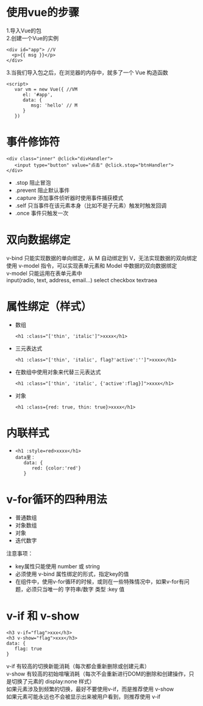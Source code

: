# 使用vue的步骤
1.导入Vue的包  
2.创建一个Vue的实例  

```
<div id="app"> //V
  <p>{{ msg }}</p>  
</div>
```  
3.当我们导入包之后，在浏览器的内存中，就多了一个 Vue 构造函数
```
<script>
   var vm = new Vue({ //VM
      el: '#app',
      data: {
         msg: 'hello' // M
      }
   })
```
# 事件修饰符
```
<div class="inner" @click="divHandler">
   <input type="button" value="点击" @click.stop="btnHandler">
</div>
```
* .stop 阻止冒泡
* .prevent 阻止默认事件
* .capture 添加事件侦听器时使用事件捕获模式
* .self 只当事件在该元素本身（比如不是子元素）触发时触发回调
* .once 事件只触发一次
# 双向数据绑定
v-bind 只能实现数据的单向绑定，从 M 自动绑定到 V，无法实现数据的双向绑定  
使用 v-model 指令，可以实现表单元素和 Model 中数据的双向数据绑定  
v-model 只能运用在表单元素中  
input(radio, text, address, email...) select checkbox textraea
# 属性绑定（样式）
* 数组  
   ```
   <h1 :class="['thin', 'italic']">xxxx</h1>
   ```
* 三元表达式  
   ```
   <h1 :class="['thin', 'italic', flag?'active':'']">xxxx</h1>
   ```
* 在数组中使用对象来代替三元表达式  
   ```
   <h1 :class="['thin', 'italic', {'active':flag}]">xxxx</h1>
   ```
* 对象
   ```
   <h1 :class={red: true, thin: true}>xxxx</h1>
   ```
# 内联样式
*  ```
   <h1 :style=red>xxxx</h1>
   data里：
      data: {
         red: {color:'red'}
      }
   ```
# v-for循环的四种用法
* 普通数组
* 对象数组
* 对象
* 迭代数字  

注意事项：
* key属性只能使用 number 或 string
* 必须使用 v-bind 属性绑定的形式，指定key的值
* 在组件中，使用v-for循环的时候，或则在一些特殊情况中，如果v-for有问题，必须只当唯一的 字符串/数字 类型 :key 值
# v-if 和 v-show
```
<h3 v-if="flag">xxx</h3>
<h3 v-show="flag">xxx</h3>
data: {
   flag: true
}
```
v-if 有较高的切换新能消耗（每次都会重新删除或创建元素）  
v-show 有较高的初始喧嚷消耗（每次不会重新进行DOM的删除和创建操作，只是切换了元素的 display:none 样式）  
如果元素涉及到频繁的切换，最好不要使用v-if，而是推荐使用 v-show  
如果元素可能永远也不会被显示出来被用户看到，则推荐使用 v-if 
